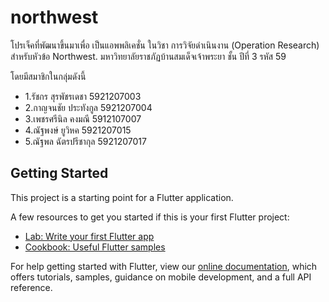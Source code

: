 # northwest

โปรเจ็คที่พัฒนาขึ้นมาเพื่อ เป็นแอพพลิเคชั่น ในวิชา การวิจัยดำเนินงาน (Operation Research) สำหรับหัวข้อ Northwest.
มหาวิทยาลัยราชภัฏบ้านสมเด็จเจ้าพระยา ชั้น ปีที่ 3 รหัส 59

โดยมีสมาชิกในกลุ่มดังนี้
- 1.รัชกร สุรพัชรเดชา 5921207003
- 2.กาญจนชัย ประทังกูล 5921207004
- 3.เพชรศรีนิล คงมณี 5912107007
- 4.ณัฐพงษ์ ยูวิหค 5921207015
- 5.ณัฐพล ฉัตรปรีชากุล 5921207017

## Getting Started

This project is a starting point for a Flutter application.

A few resources to get you started if this is your first Flutter project:

- [Lab: Write your first Flutter app](https://flutter.io/docs/get-started/codelab)
- [Cookbook: Useful Flutter samples](https://flutter.io/docs/cookbook)

For help getting started with Flutter, view our 
[online documentation](https://flutter.io/docs), which offers tutorials, 
samples, guidance on mobile development, and a full API reference.
